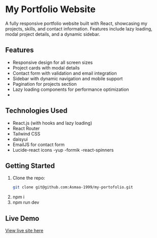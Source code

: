 # My Portfolio Website

A fully responsive portfolio website built with React, showcasing my projects, skills, and contact information. Features include lazy loading, modal project details, and a dynamic sidebar.

## Features
- Responsive design for all screen sizes
- Project cards with modal details
- Contact form with validation and email integration
- Sidebar with dynamic navigation and mobile support
- Pagination for projects section
- Lazy loading components for performance optimization
- 
## Technologies Used
- React.js (with hooks and lazy loading)
- React Router
- Tailwind CSS
- daisyui
- EmailJS for contact form
- Lucide-react icons
-yup
-formik
-react-spinners

## Getting Started

1. Clone the repo:
   ```bash
   git clone git@github.com:Asmaa-1999/my-portofolio.git
2. npm i
3. npm run dev

## Live Demo

[View live site here](https://my-portofolio-asmaa-abdelkhalek-chi.vercel.app/)
